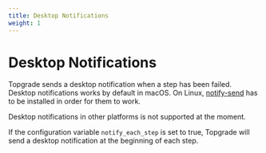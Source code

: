 ```yaml
---
title: Desktop Notifications
weight: 1
---
```


# Desktop Notifications

Topgrade sends a desktop notification when a step has been failed. Desktop notifications works by default in macOS. On Linux, [notify-send](https://ss64.com/bash/notify-send.html) has to be installed in order for them to work.

Desktop notifications in other platforms is not supported at the moment.

If the configuration variable `notify_each_step` is set to true, Topgrade will send a desktop notification at the beginning of each step.

